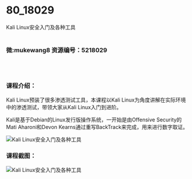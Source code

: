 # 80_18029
Kali Linux安全入门及各种工具
<br/></br>
<h3>微:mukewang8 资源编号：5218029</h3>
<br/></br>
<h3>课程介绍：</h3>
<p><a title="查看与 Kali Linux 相关的文章" target="_blank">Kali Linux</a>预装了很多渗透测试工具，本课程以Kali Linux为角度讲解在实际环境中的渗透测试，带领大家从Kali Linux入门到进阶。</p>
<p>Kali是基于Debian的Linux发行版操作系统，一开始是由Offensive Security的Mati Aharoni和Devon Kearns通过重写BackTrack来完成，用来进行数字取证。</p>
<p><img src="https://www.ko996.com/wp-content/uploads/img/2021/01/1-123-300x153.png" alt="Kali Linux安全入门及各种工具"></p>
<div class="info-desc">
<h3>课程截图：</h3>
<p><img src="https://www.ko996.com/wp-content/uploads/img/2021/01/2-141.png" alt="Kali Linux安全入门及各种工具"></p>


			
</div>
